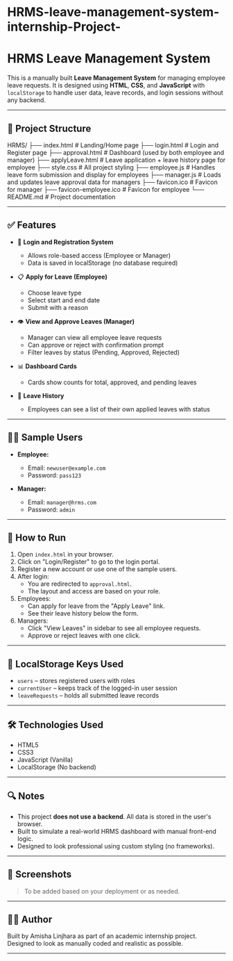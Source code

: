 # HRMS-leave-management-system-internship-Project-
# HRMS Leave Management System

This is a manually built **Leave Management System** for managing employee leave requests. It is designed using **HTML**, **CSS**, and **JavaScript** with `localStorage` to handle user data, leave records, and login sessions without any backend.

---

## 📁 Project Structure

HRMS/
├── index.html # Landing/Home page
├── login.html # Login and Register page
├── approval.html # Dashboard (used by both employee and manager)
├── applyLeave.html # Leave application + leave history page for employee
├── style.css # All project styling
├── employee.js # Handles leave form submission and display for employees
├── manager.js # Loads and updates leave approval data for managers
├── favicon.ico # Favicon for manager
├── favicon-employee.ico # Favicon for employee
└── README.md # Project documentation


---

## ✅ Features

- 🔐 **Login and Registration System**
  - Allows role-based access (Employee or Manager)
  - Data is saved in localStorage (no database required)

- 📋 **Apply for Leave (Employee)**
  - Choose leave type
  - Select start and end date
  - Submit with a reason

- 👁️ **View and Approve Leaves (Manager)**
  - Manager can view all employee leave requests
  - Can approve or reject with confirmation prompt
  - Filter leaves by status (Pending, Approved, Rejected)

- 📊 **Dashboard Cards**
  - Cards show counts for total, approved, and pending leaves

- 📌 **Leave History**
  - Employees can see a list of their own applied leaves with status

---

## 👨‍💼 Sample Users

- **Employee:**
  - Email: `newuser@example.com`
  - Password: `pass123`

- **Manager:**
  - Email: `manager@hrms.com`
  - Password: `admin`

---

## 🚀 How to Run

1. Open `index.html` in your browser.
2. Click on "Login/Register" to go to the login portal.
3. Register a new account or use one of the sample users.
4. After login:
   - You are redirected to `approval.html`.
   - The layout and access are based on your role.
5. Employees:
   - Can apply for leave from the "Apply Leave" link.
   - See their leave history below the form.
6. Managers:
   - Click "View Leaves" in sidebar to see all employee requests.
   - Approve or reject leaves with one click.

---

## 📂 LocalStorage Keys Used

- `users` – stores registered users with roles
- `currentUser` – keeps track of the logged-in user session
- `leaveRequests` – holds all submitted leave records

---

## 🛠 Technologies Used

- HTML5
- CSS3
- JavaScript (Vanilla)
- LocalStorage (No backend)

---

## 🔍 Notes

- This project **does not use a backend**. All data is stored in the user's browser.
- Built to simulate a real-world HRMS dashboard with manual front-end logic.
- Designed to look professional using custom styling (no frameworks).

---

## 📸 Screenshots

> To be added based on your deployment or as needed.

---

## 🙋‍♀️ Author

Built by Amisha Linjhara as part of an academic internship project.  
Designed to look as manually coded and realistic as possible.

---

